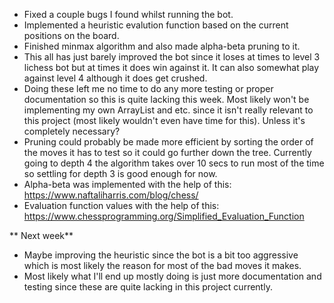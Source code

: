 * Fixed a couple bugs I found whilst running the bot.
* Implemented a heuristic evalution function based on the current positions on the board.
* Finished minmax algorithm and also made alpha-beta pruning to it.
* This all has just barely improved the bot since it loses at times to level 3 lichess bot but at times it does win against it. It can also somewhat play against level 4 although it does get crushed.
* Doing these left me no time to do any more testing or proper documentation so this is quite lacking this week. Most likely won't be implementing my own ArrayList and etc. since it isn't really relevant to this project (most likely wouldn't even have time for this). Unless it's completely necessary?
* Pruning could probably be made more efficient by sorting the order of the moves it has to test so it could go further down the tree. Currently going to depth 4 the algorithm takes over 10 secs to run most of the time so settling for depth 3 is good enough for now.
* Alpha-beta was implemented with the help of this: https://www.naftaliharris.com/blog/chess/
* Evaluation function values with the help of this: https://www.chessprogramming.org/Simplified_Evaluation_Function

** Next week**

* Maybe improving the heuristic since the bot is a bit too aggressive which is most likely the reason for most of the bad moves it makes.
* Most likely what I'll end up mostly doing is just more documentation and testing since these are quite lacking in this project currently.
